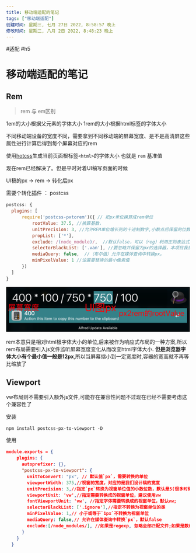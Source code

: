```yaml
---
title: 移动端适配的笔记
tags: ["移动端适配"]
创建时间: 星期三, 七月 27日 2022, 8:58:57 晚上
修改时间: 星期二, 八月 2日 2022, 8:48:23 晚上
---
```

#适配 #h5

# 移动端适配的笔记


## Rem

> rem 与 em区别

1em的大小根据父元素的字体大小
1rem的大小根据html标签的字体大小

不同移动端设备的宽度不同，需要拿到不同移动端的屏幕宽度、是不是高清屏这些属性进行计算后得到每个屏幕对应的rem

使用[hotcss](https://github.com/imochen/hotcss)生成当前页面根标签`<html>`的字体大小 也就是 `rem` 基准值

现在rem已经解决了。但是平时对着UI稿写页面的时候

UI稿的px -> rem -> 转化后px

需要个转化插件 ： postcss
```js
postcss: {
  plugins: [
      require('postcss-pxtorem')({ // 把px单位换算成rem单位
          rootValue: 37.5, //换算基数， 
          unitPrecision: 3, //允许REM单位增长到的十进制数字,小数点后保留的位数。
          propList: ['*'],
          exclude: /(node_module)/,  //默认false，可以（reg）利用正则表达式排除某些文件夹的方法，例如/(node_module)/ 。如果想把前端UI框架内的px也转换成rem，请把此属性设为默认值
          selectorBlackList: ['.van'], //要忽略并保留为px的选择器，本项目我是用的vant ui框架，所以忽略他
          mediaQuery: false,  //（布尔值）允许在媒体查询中转换px。
          minPixelValue: 1 //设置要替换的最小像素值
      })
  ]
}
```

![](https://raw.githubusercontent.com/Hbisedm/my-blob-picGo/main/img/202207211936623.png)



rem本意只是相对html根字体大小的单位,后来被作为响应式布局的一种方案,所以rem布局需要引入js文件监听屏幕宽度变化从而改变html字体大小.
**但是浏览器字体大小有个最小值一般是12px**,所以当屏幕缩小到一定宽度时,容器的宽高就不再等比缩放了


## Viewport

vw布局则不需要引入额外js文件,可能存在兼容性问题不过现在已经不需要考虑这个兼容性了

安装
```shell
npm install postcss-px-to-viewport -D
```

使用
```json
module.exports = {
    plugins: {
      autoprefixer: {},
      "postcss-px-to-viewport": {
        unitToConvert: "px", // 默认值`px`，需要转换的单位
        viewportWidth: 375,//视窗的宽度，对应的是我们设计稿的宽度
        unitPrecision: 3,//指定`px`转换为视窗单位值的小数位数，默认是5(很多时候无法整除)
        viewportUnit: 'vw',//指定需要转换成的视窗单位，建议使用vw
        fontViewportUnit: 'vw', //指定字体需要转换成的视窗单位，默认vw;
        selectorBlackList: ['.ignore'],//指定不转换为视窗单位的类 
        minPixelValue: 1,// 小于或等于`1px`不转换为视窗单位
        mediaQuery: false,// 允许在媒体查询中转换`px`，默认false
        exclude:[/node_modules/], //如果是regexp, 忽略全部匹配文件;如果是数组array, 忽略指定文件.
      }
    }
  }
```
